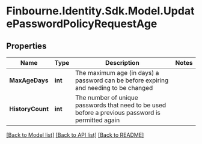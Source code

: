 # Finbourne.Identity.Sdk.Model.UpdatePasswordPolicyRequestAge

## Properties

Name | Type | Description | Notes
------------ | ------------- | ------------- | -------------
**MaxAgeDays** | **int** | The maximum age (in days) a password can be before expiring and needing to be changed | 
**HistoryCount** | **int** | The number of unique passwords that need to be used before a previous password is permitted again | 

[[Back to Model list]](../README.md#documentation-for-models) [[Back to API list]](../README.md#documentation-for-api-endpoints) [[Back to README]](../README.md)

